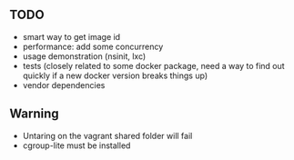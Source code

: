 ## TODO

* smart way to get image id
* performance: add some concurrency
* usage demonstration (nsinit, lxc)
* tests (closely related to some docker package, need a way to find out quickly if a new docker version breaks things up)
* vendor dependencies

## Warning

* Untaring on the vagrant shared folder will fail
* cgroup-lite must be installed
